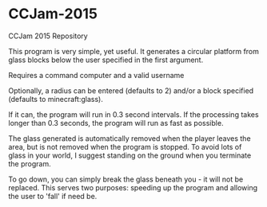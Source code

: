 # CCJam-2015
CCJam 2015 Repository

This program is very simple, yet useful.  It generates a circular platform from glass blocks below the user specified in the first argument.

Requires a command computer and a valid username

Optionally, a radius can be entered (defaults to 2) and/or a block specified (defaults to minecraft:glass).

If it can, the program will run in 0.3 second intervals.  If the processing takes longer than 0.3 seconds, the program will run as fast as possible.

The glass generated is automatically removed when the player leaves the area, but is not removed when the program is stopped.  To avoid lots of glass in your world, I suggest standing on the ground when you terminate the program.

To go down, you can simply break the glass beneath you - it will not be replaced.  This serves two purposes: speeding up the program and allowing the user to 'fall' if need be.
